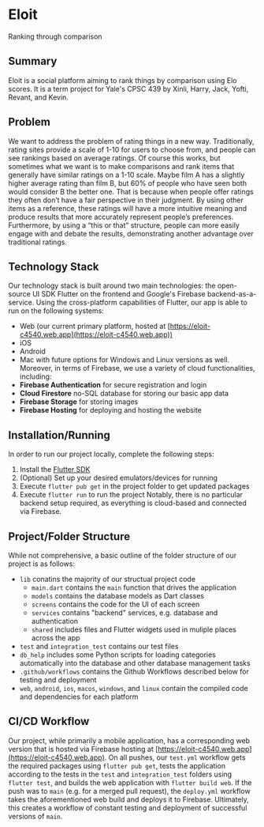 # Eloit
Ranking through comparison

## Summary
Eloit is a social platform aiming to rank things by comparison using Elo scores. It is a term project for Yale's CPSC 439 by Xinli, Harry, Jack, Yofti, Revant, and Kevin.

## Problem
We want to address the problem of rating things in a new way. Traditionally, rating sites provide a scale of 1-10 for users to choose from, and people can see rankings based on average ratings. Of course this works, but sometimes what we want is to make comparisons and rank items that generally have similar ratings on a 1-10 scale. Maybe film A has a slightly higher average rating than film B, but 60% of people who have seen both would consider B the better one. That is because when people offer ratings they often don’t have a fair perspective in their judgment. By using other items as a reference, these ratings will have a more intuitive meaning and produce results that more accurately represent people’s preferences. Furthermore, by using a “this or that” structure, people can more easily engage with and debate the results, demonstrating another advantage over traditional ratings.

## Technology Stack
Our technology stack is built around two main technologies: the open-source UI SDK Flutter on the frontend and Google's Firebase backend-as-a-service. Using the cross-platform capabilities of Flutter, our app is able to run on the following systems:
- Web (our current primary platform, hosted at [https://eloit-c4540.web.app](https://eloit-c4540.web.app))
- iOS
- Android
- Mac
with future options for Windows and Linux versions as well. Moreover, in terms of Firebase, we use a variety of cloud functionalities, including:
- **Firebase Authentication** for secure registration and login
- **Cloud Firestore** no-SQL database for storing our basic app data
- **Firebase Storage** for storing images
- **Firebase Hosting** for deploying and hosting the website

## Installation/Running
In order to run our project locally, complete the following steps:
1. Install the [Flutter SDK](https://docs.flutter.dev/get-started/install)
2. (Optional) Set up your desired emulators/devices for running
3. Execute `flutter pub get` in the project folder to get updated packages
4. Execute `flutter run` to run the project
Notably, there is no particular backend setup required, as everything is cloud-based and connected via Firebase.

## Project/Folder Structure
While not comprehensive, a basic outline of the folder structure of our project is as follows:
- `lib` conatins the majority of our structual project code
  - `main.dart` contains the `main` function that drives the application
  - `models` contains the database models as Dart classes
  - `screens` contains the code for the UI of each screen
  - `services` contains "backend" services, e.g. database and authentication
  - `shared` includes files and Flutter widgets used in muliple places across the app  
- `test` and `integration_test` contains our test files
-  `db_help` includes some Python scripts for loading categories automatically into the database and other database management tasks
-  `.github/workflows` contains the Github Workflows described below for testing and deployment
- `web`, `android`, `ios`, `macos`, `windows`, and `linux` contain the compiled code and dependencies for each platform

## CI/CD Workflow
Our project, while primarily a mobile application, has a corresponding web version that is hosted via Firebase hosting at [https://eloit-c4540.web.app](https://eloit-c4540.web.app). On all pushes, our `test.yml` workflow gets the required packages using `flutter pub get`, tests the application according to the tests in the `test` and `integration_test` folders using `flutter test`, and builds the web application with `flutter build web`. If the push was to `main` (e.g. for a merged pull request), the `deploy.yml` workflow takes the aforementioned web build and deploys it to Firebase. Ultimately, this creates a workflow of constant testing and deployment of successful versions of `main`.
